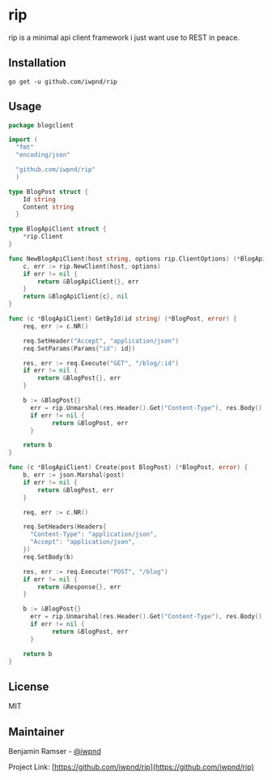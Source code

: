# rip

rip is a minimal api client framework i just want use to REST in peace.

## Installation

```
go get -u github.com/iwpnd/rip
```

## Usage

```go
package blogclient

import (
  "fmt"
  "encoding/json"

  "github.com/iwpnd/rip"
  )

type BlogPost struct {
    Id string
    Content string
  }

type BlogApiClient struct {
    *rip.Client
}

func NewBlogApiClient(host string, options rip.ClientOptions) (*BlogApiClient, error) {
    c, err := rip.NewClient(host, options)
    if err != nil {
        return &BlogApiClient{}, err
    }
    return &BlogApiClient{c}, nil
}

func (c *BlogApiClient) GetById(id string) (*BlogPost, error) {
    req, err := c.NR()

    req.SetHeader("Accept", "application/json")
    req.SetParams(Params{"id": id})

    res, err := req.Execute("GET", "/blog/:id")
    if err != nil {
        return &BlogPost{}, err
    }

    b := &BlogPost{}
	  err = rip.Unmarshal(res.Header().Get("Content-Type"), res.Body(), r)
	  if err != nil {
		    return &BlogPost, err
	  }

    return b
}

func (c *BlogApiClient) Create(post BlogPost) (*BlogPost, error) {
    b, err := json.Marshal(post)
    if err != nil {
        return &BlogPost, err
    }

    req, err := c.NR()

    req.SetHeaders(Headers{
      "Content-Type": "application/json",
      "Accept": "application/json",
    })
    req.SetBody(b)

    res, err := req.Execute("POST", "/blog")
    if err != nil {
        return &Response{}, err
    }

    b := &BlogPost{}
	  err = rip.Unmarshal(res.Header().Get("Content-Type"), res.Body(), r)
	  if err != nil {
		    return &BlogPost, err
	  }

    return b
}
```

## License

MIT

## Maintainer

Benjamin Ramser - [@iwpnd](https://github.com/iwpnd)

Project Link: [https://github.com/iwpnd/rip](https://github.com/iwpnd/rip)
